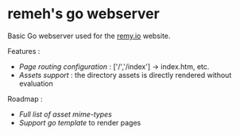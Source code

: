 remeh's go webserver
==

Basic Go webserver used for the [remy.io](http://remy.io) website.

Features :
  * *Page routing configuration* : ['/','/index'] -> index.htm, etc.
  * *Assets support* : the directory assets is directly rendered without evaluation

Roadmap :
  * *Full list of asset mime-types*
  * *Support go template* to render pages
